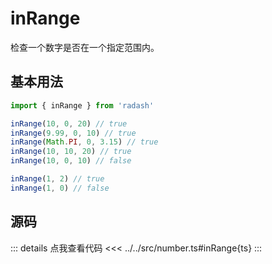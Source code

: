 # inRange

检查一个数字是否在一个指定范围内。

## 基本用法

```ts
import { inRange } from 'radash'

inRange(10, 0, 20) // true
inRange(9.99, 0, 10) // true
inRange(Math.PI, 0, 3.15) // true
inRange(10, 10, 20) // true
inRange(10, 0, 10) // false

inRange(1, 2) // true
inRange(1, 0) // false
```

## 源码

::: details 点我查看代码
<<< ../../src/number.ts#inRange{ts}
:::
